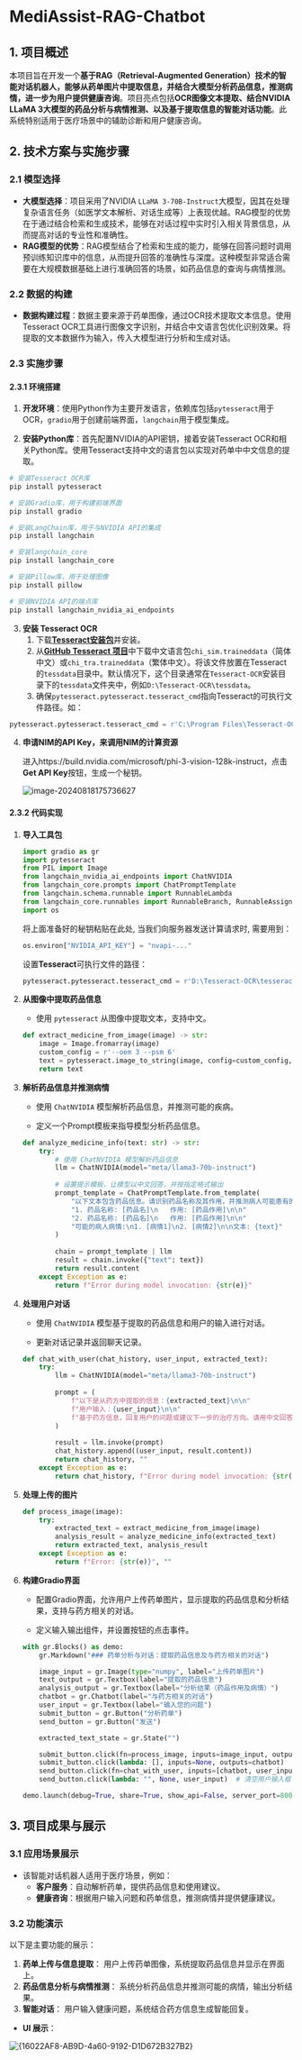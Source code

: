 # MediAssist-RAG-Chatbot
## 1. 项目概述

本项目旨在开发一个**基于RAG（Retrieval-Augmented Generation）技术的智能对话机器人，能够从药单图片中提取信息，并结合大模型分析药品信息，推测病情，进一步为用户提供健康咨询**。项目亮点包括**OCR图像文本提取、结合NVIDIA LLaMA 3大模型的药品分析与病情推测、以及基于提取信息的智能对话功能**。此系统特别适用于医疗场景中的辅助诊断和用户健康咨询。

## 2. 技术方案与实施步骤

### 2.1 模型选择

- **大模型选择**：项目采用了NVIDIA `LLaMA 3-70B-Instruct`大模型，因其在处理复杂语言任务（如医学文本解析、对话生成等）上表现优越。RAG模型的优势在于通过结合检索和生成技术，能够在对话过程中实时引入相关背景信息，从而提高对话的专业性和准确性。
- **RAG模型的优势**：RAG模型结合了检索和生成的能力，能够在回答问题时调用预训练知识库中的信息，从而提升回答的准确性与深度。这种模型非常适合需要在大规模数据基础上进行准确回答的场景，如药品信息的查询与病情推测。



### 2.2 数据的构建

- **数据构建过程**：数据主要来源于药单图像，通过OCR技术提取文本信息。使用Tesseract OCR工具进行图像文字识别，并结合中文语言包优化识别效果。将提取的文本数据作为输入，传入大模型进行分析和生成对话。

### 2.3 实施步骤

#### 2.3.1 环境搭建

1. **开发环境**：使用Python作为主要开发语言，依赖库包括`pytesseract`用于OCR，`gradio`用于创建前端界面，`langchain`用于模型集成。

2. **安装Python库**：首先配置NVIDIA的API密钥，接着安装Tesseract OCR和相关Python库。使用Tesseract支持中文的语言包以实现对药单中中文信息的提取。

```python
# 安装Tesseract OCR库
pip install pytesseract

# 安装Gradio库，用于构建前端界面
pip install gradio

# 安装LangChain库，用于与NVIDIA API的集成
pip install langchain

# 安装langchain_core
pip install langchain_core

# 安装Pillow库，用于处理图像
pip install pillow

# 安装NVIDIA API的端点库
pip install langchain_nvidia_ai_endpoints
```

3. **安装 Tesseract OCR**
   1. 下载[**Tesseract安装包**](https://github.com/UB-Mannheim/tesseract/wiki)并安装。
   2. 从[**GitHub Tesseract 项目**](https://github.com/tesseract-ocr/tessdata)中下载中文语言包`chi_sim.traineddata`（简体中文）或`chi_tra.traineddata`（繁体中文）。将该文件放置在Tesseract的`tessdata`目录中。默认情况下，这个目录通常在`Tesseract-OCR`安装目录下的`tessdata`文件夹中，例如`D:\Tesseract-OCR\tessdata`。
   3. 确保`pytesseract.pytesseract.tesseract_cmd`指向Tesseract的可执行文件路径。如：

```python
pytesseract.pytesseract.tesseract_cmd = r'C:\Program Files\Tesseract-OCR\tesseract.exe'
```

4. **申请NIM的API Key，来调用NIM的计算资源**

   进入https://build.nvidia.com/microsoft/phi-3-vision-128k-instruct，点击**Get API Key**按钮，生成一个秘钥。

   ![image-20240818175736627](https://cdn.jsdelivr.net/gh/xiaodiao188/blog-img@img/img/202408181757927.png)

#### 2.3.2 代码实现

1. **导入工具包**

   ```python
   import gradio as gr
   import pytesseract
   from PIL import Image
   from langchain_nvidia_ai_endpoints import ChatNVIDIA
   from langchain_core.prompts import ChatPromptTemplate
   from langchain.schema.runnable import RunnableLambda
   from langchain_core.runnables import RunnableBranch, RunnableAssign
   import os
   ```

   将上面准备好的秘钥粘贴在此处, 当我们向服务器发送计算请求时, 需要用到：

   ```Python
   os.environ["NVIDIA_API_KEY"] = "nvapi-..."
   ```

   设置**Tesseract**可执行文件的路径：

   ```Python
   pytesseract.pytesseract.tesseract_cmd = r'D:\Tesseract-OCR\tesseract.exe'  # 根据自己的安装路径修改
   ```

2. **从图像中提取药品信息**

   - 使用 `pytesseract` 从图像中提取文本，支持中文。

   ```python
   def extract_medicine_from_image(image) -> str:
       image = Image.fromarray(image)
       custom_config = r'--oem 3 --psm 6'
       text = pytesseract.image_to_string(image, config=custom_config, lang="chi_sim")
       return text
   ```

3. **解析药品信息并推测病情**

   - 使用 `ChatNVIDIA` 模型解析药品信息，并推测可能的疾病。

   - 定义一个Prompt模板来指导模型分析药品信息。

   ```python
   def analyze_medicine_info(text: str) -> str:
       try:
           # 使用 ChatNVIDIA 模型解析药品信息
           llm = ChatNVIDIA(model="meta/llama3-70b-instruct")
           
           # 设置提示模板，让模型以中文回答，并按指定格式输出
           prompt_template = ChatPromptTemplate.from_template(
               "以下文本包含药品信息。请识别药品名称及其作用，并推测病人可能患有的疾病。请用中文回答，并按如下格式输出：\n\n"
               "1. 药品名称: [药品名]\n   作用: [药品作用]\n\n"
               "2. 药品名称: [药品名]\n   作用: [药品作用]\n\n"
               "可能的病人病情:\n1. [病情1]\n2. [病情2]\n\n文本: {text}"
           )
           
           chain = prompt_template | llm
           result = chain.invoke({"text": text})
           return result.content
       except Exception as e:
           return f"Error during model invocation: {str(e)}"
   ```

4. **处理用户对话**

   - 使用 `ChatNVIDIA` 模型基于提取的药品信息和用户的输入进行对话。

   - 更新对话记录并返回聊天记录。

   ```python
   def chat_with_user(chat_history, user_input, extracted_text):
       try:
           llm = ChatNVIDIA(model="meta/llama3-70b-instruct")
           
           prompt = (
               f"以下是从药方中提取的信息：{extracted_text}\n\n"
               f"用户输入：{user_input}\n\n"
               f"基于药方信息，回复用户的问题或建议下一步的治疗方向。请用中文回答。"
           )
           
           result = llm.invoke(prompt)
           chat_history.append((user_input, result.content))
           return chat_history, ""
       except Exception as e:
           return chat_history, f"Error during model invocation: {str(e)}"
   ```

5. **处理上传的图片**

   ```python
   def process_image(image):
       try:
           extracted_text = extract_medicine_from_image(image)
           analysis_result = analyze_medicine_info(extracted_text)
           return extracted_text, analysis_result
       except Exception as e:
           return f"Error: {str(e)}", ""
   ```

6. **构建Gradio界面**

   - 配置Gradio界面，允许用户上传药单图片，显示提取的药品信息和分析结果，支持与药方相关的对话。

   - 定义输入输出组件，并设置按钮的点击事件。

   ```python
   with gr.Blocks() as demo:
       gr.Markdown("### 药单分析与对话：提取药品信息及与药方相关的对话")
   
       image_input = gr.Image(type="numpy", label="上传药单图片")
       text_output = gr.Textbox(label="提取的药品信息")
       analysis_output = gr.Textbox(label="分析结果（药品作用及病情）")
       chatbot = gr.Chatbot(label="与药方相关的对话")
       user_input = gr.Textbox(label="输入您的问题")
       submit_button = gr.Button("分析药单")
       send_button = gr.Button("发送")
   
       extracted_text_state = gr.State("")
   
       submit_button.click(fn=process_image, inputs=image_input, outputs=[text_output, analysis_output])
       submit_button.click(lambda: [], inputs=None, outputs=chatbot)
       send_button.click(fn=chat_with_user, inputs=[chatbot, user_input, text_output], outputs=[chatbot, user_input])
       send_button.click(lambda: "", None, user_input)  # 清空用户输入框
   
   demo.launch(debug=True, share=True, show_api=False, server_port=8000, server_name="0.0.0.0")
   ```

## 3. 项目成果与展示

### 3.1 应用场景展示

- 该智能对话机器人适用于医疗场景，例如：
  - **客户服务**：自动解析药单，提供药品信息和使用建议。
  - **健康咨询**：根据用户输入问题和药单信息，推测病情并提供健康建议。

### 3.2 功能演示

以下是主要功能的展示：

1. **药单上传与信息提取**： 用户上传药单图像，系统提取药品信息并显示在界面上。
2. **药品信息分析与病情推测**： 系统分析药品信息并推测可能的病情，输出分析结果。
3. **智能对话**： 用户输入健康问题，系统结合药方信息生成智能回复。

- **UI 展示**：

![{16022AF8-AB9D-4a60-9192-D1D672B327B2}](https://cdn.jsdelivr.net/gh/xiaodiao188/blog-img@img/img/202408181842847.png)
